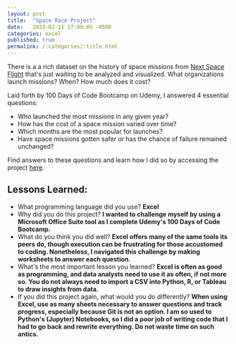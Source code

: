 ```yaml
---
layout: post
title:  "Space Race Project"
date:   2023-02-11 17:09:05 -0500
categories: excel
published: true
permalink: /:categories/:title.html
---
```


There is a a rich dataset on the history of space missions from [Next Space Flight](nextspaceflight.com) that's just waiting to be analyzed and visualized. What organizations launch missions? When? How much does it cost?

Laid forth by 100 Days of Code Bootcamp on Udemy, I answered 4 essential questions:

- Who launched the most missions in any given year?
- How has the cost of a space mission varied over time?
- Which months are the most popular for launches?
- Have space missions gotten safer or has the chance of failure remained unchanged?

Find answers to these questions and learn how I did so by accessing the project [here](https://github.com/add0794/space_race/blob/8a1ebe36f9c88862b1bd0f89841e1685f2bf2cf5/README.md).

<h2>Lessons Learned:</h2>

- What programming language did you use? **Excel**
- Why did you do this project? **I wanted to challenge myself by using a Microsoft Office Suite tool as I complete Udemy's 100 Days of Code Bootcamp.**
- What do you think you did well? **Excel offers many of the same tools its peers do, though execution can be frustrating for those accustomed to coding. Nonetheless, I navigated this challenge by making worksheets to answer each question.**
- What's the most important lesson you learned? **Excel is often as good as programming, and data analysts need to use it as often, if not more so. You do not always need to import a CSV into Python, R, or Tableau to draw insights from data.**
- If you did this project again, what would you do differently? **When using Excel, use as many sheets necessary to answer questions and track progress, especially because Git is not an option. I am so used to Python's (Jupyter) Notebooks, so I did a poor job of writing code that I had to go back and rewrite everything. Do not waste time on such antics.** 